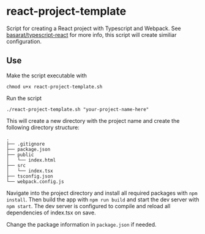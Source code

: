 # react-project-template

Script for creating a React project with Typescript and Webpack.
See [basarat/typescript-react](https://github.com/basarat/typescript-react/tree/master/01%20bootstrap)
for more info, this script will create similiar configuration.

## Use

Make the script executable with

    chmod u+x react-project-template.sh

Run the script

    ./react-project-template.sh "your-project-name-here"

This will create a new directory with the project name and create the following directory structure:
```
.
├── .gitignore
├── package.json
├── public
│   └── index.html
├── src
│   └── index.tsx
├── tsconfig.json
└── webpack.config.js

```

Navigate into the project directory and install all required packages with `npm install`.
Then build the app with `npm run build` and start the dev server with `npm start`.
The dev server is configured to compile and reload all dependencies of index.tsx on save.

Change the package information in `package.json` if needed.


